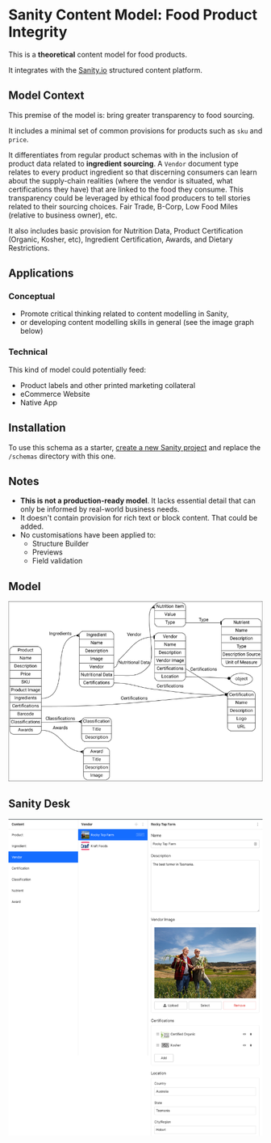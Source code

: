 # Sanity Content Model: Food Product Integrity

This is a **theoretical** content model for food products.

It integrates with the [Sanity.io](https://www.sanity.io/) structured content platform.

## Model Context

This premise of the model is: bring greater transparency to food sourcing.

It includes a minimal set of common provisions for products such as `sku` and `price`.

It differentiates from regular product schemas with in the inclusion of product data related to **ingredient sourcing**. A `Vendor` document type relates to every product ingredient so that discerning consumers can learn about the supply-chain realities (where the vendor is situated, what certifications they have) that are linked to the food they consume. This transparency could be leveraged by ethical food producers to tell stories related to their sourcing choices. Fair Trade, B-Corp, Low Food Miles (relative to business owner), etc.

It also includes basic provision for Nutrition Data, Product Certification (Organic, Kosher, etc), Ingredient Certification, Awards, and Dietary Restrictions.

## Applications

### Conceptual

- Promote critical thinking related to content modelling in Sanity,
- or developing content modelling skills in general (see the image graph below)

### Technical

This kind of model could potentially feed:

- Product labels and other printed marketing collateral
- eCommerce Website
- Native App

## Installation

To use this schema as a starter, [create a new Sanity project](https://www.sanity.io/docs/getting-started) and replace the `/schemas` directory with this one.

## Notes

- **This is not a production-ready model**. It lacks essential detail that can only be informed by real-world business needs.
- It doesn't contain provision for rich text or block content. That could be added.
- No customisations have been applied to:
  - Structure Builder
  - Previews
  - Field validation

## Model

![Sanity Desk](food-integrity.png)

## Sanity Desk

![Sanity Desk](sanity-desk.png)


